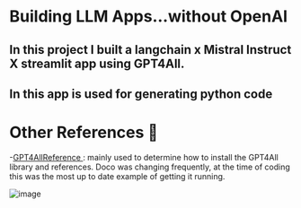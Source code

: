 # Building LLM Apps...without OpenAI 
## In this project I built a langchain x Mistral Instruct X streamlit app using GPT4All.
## In this app is used for generating python code 

# Other References 🔗
<p>-<a href="https://github.com/nomic-ai/gpt4all/tree/main">GPT4AllReference
</a>: mainly used to determine how to install the GPT4All library and references. Doco was changing frequently, at the time of coding this was the most up to date example of getting it running.</p>

![image](https://github.com/Harshith1234567/Python-Co-pilot/assets/53342028/ec301b31-9eec-480b-93e0-95f45e0fe71f)


